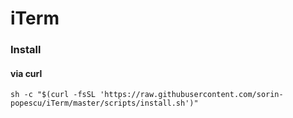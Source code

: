 # iTerm

### Install

#### via curl

```shell
sh -c "$(curl -fsSL 'https://raw.githubusercontent.com/sorin-popescu/iTerm/master/scripts/install.sh')"
```
